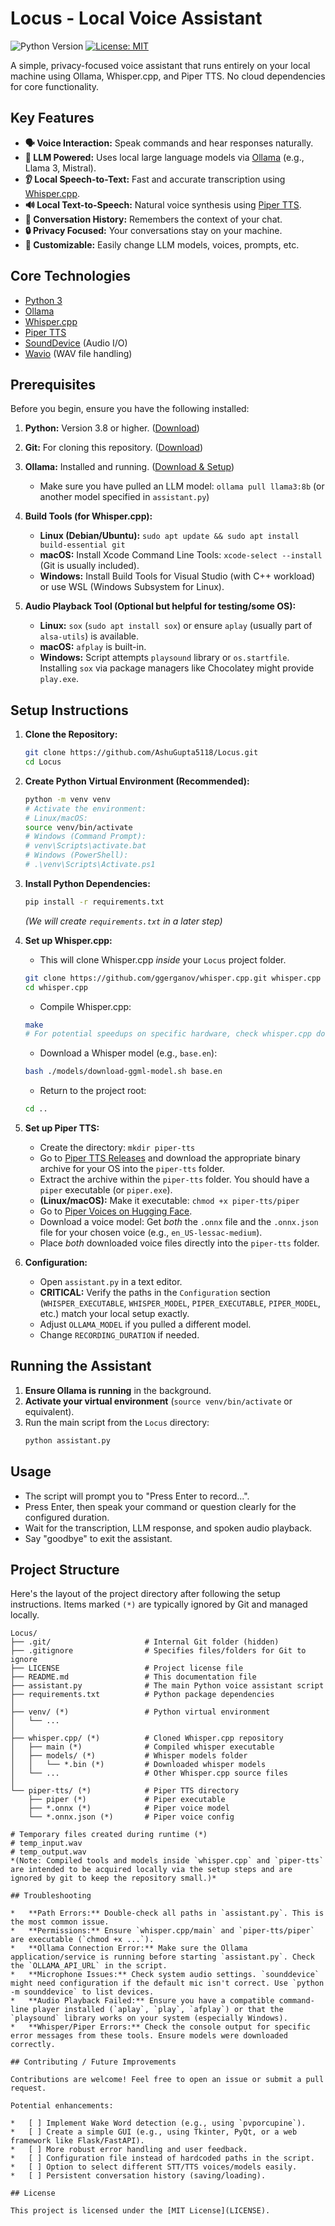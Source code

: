 # Locus - Local Voice Assistant

![Python Version](https://img.shields.io/badge/python-3.8+-blue.svg)
[![License: MIT](https://img.shields.io/badge/License-MIT-yellow.svg)](https://opensource.org/licenses/MIT)
<!-- Optional: Add build status, etc. later -->

A simple, privacy-focused voice assistant that runs entirely on your local machine using Ollama, Whisper.cpp, and Piper TTS. No cloud dependencies for core functionality.

<!-- Optional: Add a GIF or Screenshot Here -->
<!-- ![Demo GIF](docs/demo.gif) -->

## Key Features

*   **🗣️ Voice Interaction:** Speak commands and hear responses naturally.
*   **🧠 LLM Powered:** Uses local large language models via [Ollama](https://ollama.com/) (e.g., Llama 3, Mistral).
*   **👂 Local Speech-to-Text:** Fast and accurate transcription using [Whisper.cpp](https://github.com/ggerganov/whisper.cpp).
*   **🔊 Local Text-to-Speech:** Natural voice synthesis using [Piper TTS](https://github.com/rhasspy/piper).
*   **💬 Conversation History:** Remembers the context of your chat.
*   **🔒 Privacy Focused:** Your conversations stay on your machine.
*   **🔧 Customizable:** Easily change LLM models, voices, prompts, etc.

## Core Technologies

*   [Python 3](https://www.python.org/)
*   [Ollama](https://ollama.com/)
*   [Whisper.cpp](https://github.com/ggerganov/whisper.cpp)
*   [Piper TTS](https://github.com/rhasspy/piper)
*   [SoundDevice](https://python-sounddevice.readthedocs.io/) (Audio I/O)
*   [Wavio](https://github.com/WarrenWeckesser/wavio) (WAV file handling)

## Prerequisites

Before you begin, ensure you have the following installed:

1.  **Python:** Version 3.8 or higher. ([Download](https://www.python.org/downloads/))
2.  **Git:** For cloning this repository. ([Download](https://git-scm.com/downloads))
3.  **Ollama:** Installed and running. ([Download & Setup](https://youtu.be/tG0QwQxicgo?si=olsrFoJhZ4XBtpor))
    *   Make sure you have pulled an LLM model: `ollama pull llama3:8b` (or another model specified in `assistant.py`)
4.  **Build Tools (for Whisper.cpp):**
    *   **Linux (Debian/Ubuntu):** `sudo apt update && sudo apt install build-essential git`
    *   **macOS:** Install Xcode Command Line Tools: `xcode-select --install` (Git is usually included).
    *   **Windows:** Install Build Tools for Visual Studio (with C++ workload) or use WSL (Windows Subsystem for Linux).

5.  **Audio Playback Tool (Optional but helpful for testing/some OS):**
    *   **Linux:** `sox` (`sudo apt install sox`) or ensure `aplay` (usually part of `alsa-utils`) is available.
    *   **macOS:** `afplay` is built-in.
    *   **Windows:** Script attempts `playsound` library or `os.startfile`. Installing `sox` via package managers like Chocolatey might provide `play.exe`.

## Setup Instructions

1.  **Clone the Repository:**
    ```bash
    git clone https://github.com/AshuGupta5118/Locus.git
    cd Locus
    ```

2.  **Create Python Virtual Environment (Recommended):**
    ```bash
    python -m venv venv
    # Activate the environment:
    # Linux/macOS:
    source venv/bin/activate
    # Windows (Command Prompt):
    # venv\Scripts\activate.bat
    # Windows (PowerShell):
    # .\venv\Scripts\Activate.ps1
    ```

3.  **Install Python Dependencies:**
    ```bash
    pip install -r requirements.txt
    ```
    *(We will create `requirements.txt` in a later step)*

4.  **Set up Whisper.cpp:**
    *   This will clone Whisper.cpp *inside* your `Locus` project folder.
    ```bash
    git clone https://github.com/ggerganov/whisper.cpp.git whisper.cpp
    cd whisper.cpp
    ```
    *   Compile Whisper.cpp:
    ```bash
    make
    # For potential speedups on specific hardware, check whisper.cpp docs (e.g., make LLAMA_CUBLAS=1 for Nvidia)
    ```
    *   Download a Whisper model (e.g., `base.en`):
    ```bash
    bash ./models/download-ggml-model.sh base.en
    ```
    *   Return to the project root:
    ```bash
    cd ..
    ```

5.  **Set up Piper TTS:**
    *   Create the directory: `mkdir piper-tts`
    *   Go to [Piper TTS Releases](https://github.com/rhasspy/piper/releases) and download the appropriate binary archive for your OS into the `piper-tts` folder.
    *   Extract the archive within the `piper-tts` folder. You should have a `piper` executable (or `piper.exe`).
    *   **(Linux/macOS):** Make it executable: `chmod +x piper-tts/piper`
    *   Go to [Piper Voices on Hugging Face](https://huggingface.co/rhasspy/piper-voices/tree/main).
    *   Download a voice model: Get *both* the `.onnx` file and the `.onnx.json` file for your chosen voice (e.g., `en_US-lessac-medium`).
    *   Place *both* downloaded voice files directly into the `piper-tts` folder.

6.  **Configuration:**
    *   Open `assistant.py` in a text editor.
    *   **CRITICAL:** Verify the paths in the `Configuration` section (`WHISPER_EXECUTABLE`, `WHISPER_MODEL`, `PIPER_EXECUTABLE`, `PIPER_MODEL`, etc.) match your local setup exactly.
    *   Adjust `OLLAMA_MODEL` if you pulled a different model.
    *   Change `RECORDING_DURATION` if needed.

## Running the Assistant

1.  **Ensure Ollama is running** in the background.
2.  **Activate your virtual environment** (`source venv/bin/activate` or equivalent).
3.  Run the main script from the `Locus` directory:
    ```bash
    python assistant.py
    ```

## Usage

*   The script will prompt you to "Press Enter to record...".
*   Press Enter, then speak your command or question clearly for the configured duration.
*   Wait for the transcription, LLM response, and spoken audio playback.
*   Say "goodbye" to exit the assistant.

## Project Structure

Here's the layout of the project directory after following the setup instructions. Items marked `(*)` are typically ignored by Git and managed locally.

```plaintext
Locus/
├── .git/                     # Internal Git folder (hidden)
├── .gitignore                # Specifies files/folders for Git to ignore
├── LICENSE                   # Project license file
├── README.md                 # This documentation file
├── assistant.py              # The main Python voice assistant script
├── requirements.txt          # Python package dependencies
│
├── venv/ (*)                 # Python virtual environment
│   └── ...
│
├── whisper.cpp/ (*)          # Cloned Whisper.cpp repository
│   ├── main (*)              # Compiled whisper executable
│   ├── models/ (*)           # Whisper models folder
│   │   └── *.bin (*)         # Downloaded whisper models
│   └── ...                   # Other Whisper.cpp source files
│
└── piper-tts/ (*)            # Piper TTS directory
    ├── piper (*)             # Piper executable
    ├── *.onnx (*)            # Piper voice model
    └── *.onnx.json (*)       # Piper voice config

# Temporary files created during runtime (*)
# temp_input.wav
# temp_output.wav
*(Note: Compiled tools and models inside `whisper.cpp` and `piper-tts` are intended to be acquired locally via the setup steps and are ignored by git to keep the repository small.)*

## Troubleshooting

*   **Path Errors:** Double-check all paths in `assistant.py`. This is the most common issue.
*   **Permissions:** Ensure `whisper.cpp/main` and `piper-tts/piper` are executable (`chmod +x ...`).
*   **Ollama Connection Error:** Make sure the Ollama application/service is running before starting `assistant.py`. Check the `OLLAMA_API_URL` in the script.
*   **Microphone Issues:** Check system audio settings. `sounddevice` might need configuration if the default mic isn't correct. Use `python -m sounddevice` to list devices.
*   **Audio Playback Failed:** Ensure you have a compatible command-line player installed (`aplay`, `play`, `afplay`) or that the `playsound` library works on your system (especially Windows).
*   **Whisper/Piper Errors:** Check the console output for specific error messages from these tools. Ensure models were downloaded correctly.

## Contributing / Future Improvements

Contributions are welcome! Feel free to open an issue or submit a pull request.

Potential enhancements:

*   [ ] Implement Wake Word detection (e.g., using `pvporcupine`).
*   [ ] Create a simple GUI (e.g., using Tkinter, PyQt, or a web framework like Flask/FastAPI).
*   [ ] More robust error handling and user feedback.
*   [ ] Configuration file instead of hardcoded paths in the script.
*   [ ] Option to select different STT/TTS voices/models easily.
*   [ ] Persistent conversation history (saving/loading).

## License

This project is licensed under the [MIT License](LICENSE).
